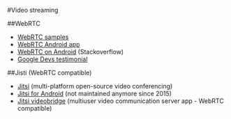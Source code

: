 #Video streaming

##WebRTC

- [WebRTC samples](https://webrtc.github.io/samples/)
- [WebRTC Android app](https://medium.com/@SergioPaniego/tutorial-on-how-to-make-the-simplest-webrtc-android-app-daacb5c8d133)
- [WebRTC on Android](https://stackoverflow.com/questions/53386939/use-webrtc-on-android-studio-using-java) (Stackoverflow)
- [Google Devs testimonial](https://www.youtube.com/watch?v=nDPlGcoArdM)


##Jisti
(WebRTC compatible)

- [Jitsi](https://github.com/jitsi/jitsi) (multi-platform open-source video conferencing)
- [Jitsi for Android](https://github.com/jitsi/jitsi-android) (not maintained anymore since 2015)
- [Jitsi videobridge](https://github.com/jitsi/jitsi-videobridge) (multiuser video communication server app - WebRTC compatible)